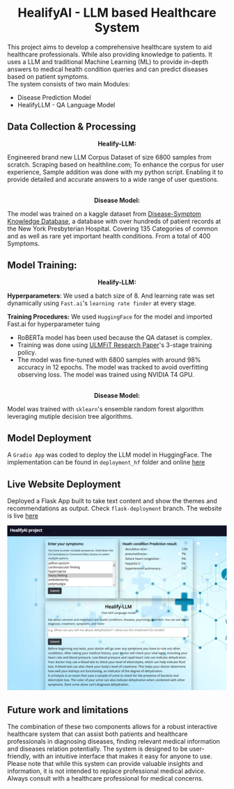
<h1 align="center">HealifyAI - LLM based Healthcare System</h1>

This project aims to develop a comprehensive healthcare system to aid healthcare professionals. While also providing knowledge to patients. It uses a LLM and traditional Machine Learning (ML) to provide in-depth answers to medical health condition queries and can predict diseases based on patient symptoms.<br>
The system consists of two main Modules:
* Disease Prediction Model
* HealifyLLM - QA Language Model
<!-- GETTING STARTED <br> -->


 
## Data Collection & Processing
<div align="center">  <strong> Healify-LLM: </strong> </div> 

Engineered brand new LLM Corpus Dataset of size 6800 samples from scratch. Scraping based on healthline.com; To enhance the corpus for user experience, Sample addition was done with my python script. Enabling it to provide detailed and accurate answers to a wide range of user questions.  <br> <br>
<!-- The LLM is trained on my from-scratch scraped corpus dataset(based on healthline.com ) of medical queries & professional solutions
to enhance the corpus for user experience, Sample addition was done with python script .
first urls scraping was done from google
enabling it to provide detailed and accurate answers to a wide range of medical questions. -->

<div align="center">  <strong> Disease Model: </strong> </div> 

The model was trained on a kaggle dataset from [Disease-Symptom Knowledge Database](https://people.dbmi.columbia.edu/~friedma/Projects/DiseaseSymptomKB), a database with over hundreds of patient records at the New York Presbyterian Hospital. Covering 135 Categories of common and as well as rare yet important health conditions. From a total of 400 Symptoms. 
 <!-- files 
The massive NLP data were scraped with scraper/nlp_dataset_scraper.py and stored in scraper/quote-nlp-dataset-scraped.csv. I employed an effecient tracking management system for scrap of massive NLP data to prevent data loss.  -->



## Model Training:
<div align="center">  <strong> Healify-LLM: </strong> </div> 

__Hyperparameters__: We used a batch size of 8. And learning rate was set dynamically using `Fast.ai`'s `learning rate finder` at every stage. <br>

__Training Procedures:__ We used `HuggingFace` for the model and imported Fast.ai for hyperparameter tuing
* RoBERTa model has been used because the QA dataset is complex.
* Training was done using [ULMFiT Research Paper](https://arxiv.org/abs/1801.06146)'s 3-stage training policy.
* The model was fine-tuned with 6800 samples with around 98% accuracy in 12 epochs. The model was tracked to avoid overfitting observing loss. The model was trained using NVIDIA T4 GPU.  <br> <br>

<div align="center">  <strong> Disease Model: </strong> </div> 

Model was trained with `sklearn`'s ensemble random forest algorithm leveraging mutiple decision tree algorithms. <br>



## Model Deployment
A `Gradio App` was coded to deploy the LLM model in HuggingFace. The implementation can be found in `deployment_hf` folder and online [here](https://huggingface.co/spaces/tanvir-ishraq/healifyLLM-classifier)




## Live Website Deployment
Deployed a Flask App built to take text content and show the themes and recommendations as output. Check `flask-deployment` branch. The website is live [here](https://textthema-multi-classifier.onrender.com/) 

<img src = "github_img/server_delpoy.png" width="1130" >




## Future work and limitations
The combination of these two components allows for a robust interactive healthcare system that can assist both patients and healthcare professionals in diagnosing diseases, finding relevant medical information and diseases relation potentially. The system is designed to be user-friendly, with an intuitive interface that makes it easy for anyone to use. 
Please note that while this system can provide valuable insights and information, it is not intended to replace professional medical advice. Always consult with a healthcare professional for medical concerns.

<!--
Disease Prediction Model: This component uses traditional ML algorithm to predict potential diseases based on the symptoms input by the user. Covering a total of 135 categories of common and as well as rare yet important health conditions, diseases, psychology disorders such as diabetes, dehydration, depression, bipolar disorder, HIV, breast cancer, stroke, pneumonia, flu, asthma, obesity and so on. The model is trained on a large dataset of hundreds to thousands of patient records (denoted by frequency in dataset) to ensure reliable predictions based on NY Hospital based [Disease-Symptom Knowledge Database](https://people.dbmi.columbia.edu/~friedma/Projects/DiseaseSymptomKB/). 



QA Language Model: This component uses a Language Model (LLM) to answer medical queries from users. The LLM is trained on my from-scratch scraped then enhanced corpus dataset of medical queries & professional solutions, enabling it to provide detailed and accurate answers to a wide range of medical questions. Sample addition was done to enhance the dataset for user experience. Covering urgent topics of diagnosis, treatment, prevention, causes, risks, complications, details of symptoms, disease description.

The combination of these two components allows for a robust interactive healthcare system that can assist both patients and healthcare professionals in diagnosing diseases, finding relevant medical information and diseases relation potentially. The system is designed to be user-friendly, with an intuitive interface that makes it easy for anyone to use. -->



